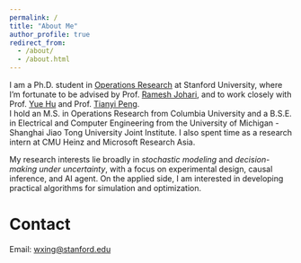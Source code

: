 ```yaml
---
permalink: /
title: "About Me"
author_profile: true
redirect_from: 
  - /about/
  - /about.html
---
```


I am a Ph.D. student in [Operations Research](https://or.stanford.edu/) at Stanford University, where I’m fortunate to be advised by Prof. [Ramesh Johari](https://web.stanford.edu/~rjohari/), and to work closely with Prof. [Yue Hu](https://gsb-faculty.stanford.edu/yue-hu/) and Prof. [Tianyi Peng](https://tianyipeng.github.io/).  
I hold an M.S. in Operations Research from Columbia University and a B.S.E. in Electrical and Computer Engineering from the University of Michigan - Shanghai Jiao Tong University Joint Institute. I also spent time as a research intern at CMU Heinz and Microsoft Research Asia.  

My research interests lie broadly in *stochastic modeling* and *decision-making under uncertainty*, with a focus on experimental design, causal inference, and AI agent. On the applied side, I am interested in developing practical algorithms for simulation and optimization.

Contact
======
Email: wxing@stanford.edu